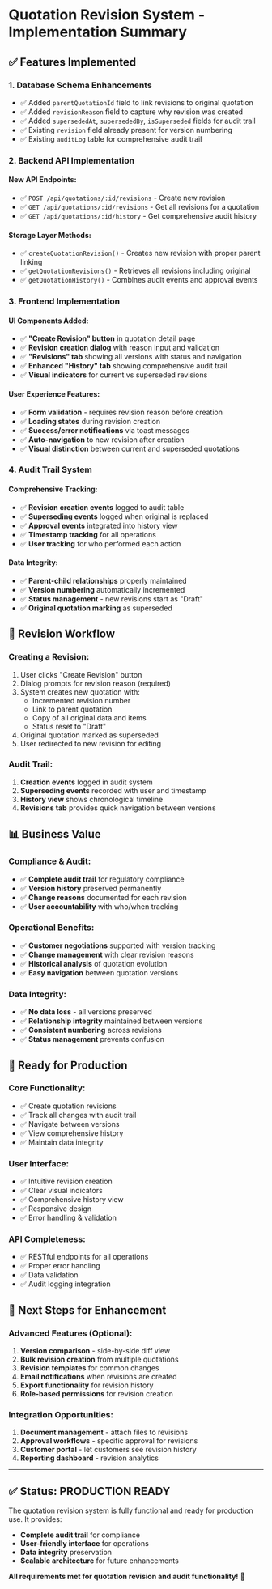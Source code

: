 # Quotation Revision System - Implementation Summary

## ✅ **Features Implemented**

### 1. **Database Schema Enhancements**
- ✅ Added `parentQuotationId` field to link revisions to original quotation
- ✅ Added `revisionReason` field to capture why revision was created  
- ✅ Added `supersededAt`, `supersededBy`, `isSuperseded` fields for audit trail
- ✅ Existing `revision` field already present for version numbering
- ✅ Existing `auditLog` table for comprehensive audit trail

### 2. **Backend API Implementation**

#### New API Endpoints:
- ✅ `POST /api/quotations/:id/revisions` - Create new revision
- ✅ `GET /api/quotations/:id/revisions` - Get all revisions for a quotation
- ✅ `GET /api/quotations/:id/history` - Get comprehensive audit history

#### Storage Layer Methods:
- ✅ `createQuotationRevision()` - Creates new revision with proper parent linking
- ✅ `getQuotationRevisions()` - Retrieves all revisions including original
- ✅ `getQuotationHistory()` - Combines audit events and approval events

### 3. **Frontend Implementation**

#### UI Components Added:
- ✅ **"Create Revision" button** in quotation detail page
- ✅ **Revision creation dialog** with reason input and validation
- ✅ **"Revisions" tab** showing all versions with status and navigation
- ✅ **Enhanced "History" tab** showing comprehensive audit trail
- ✅ **Visual indicators** for current vs superseded revisions

#### User Experience Features:
- ✅ **Form validation** - requires revision reason before creation
- ✅ **Loading states** during revision creation
- ✅ **Success/error notifications** via toast messages
- ✅ **Auto-navigation** to new revision after creation
- ✅ **Visual distinction** between current and superseded quotations

### 4. **Audit Trail System**

#### Comprehensive Tracking:
- ✅ **Revision creation events** logged to audit table
- ✅ **Superseding events** logged when original is replaced
- ✅ **Approval events** integrated into history view
- ✅ **Timestamp tracking** for all operations
- ✅ **User tracking** for who performed each action

#### Data Integrity:
- ✅ **Parent-child relationships** properly maintained
- ✅ **Version numbering** automatically incremented
- ✅ **Status management** - new revisions start as "Draft"
- ✅ **Original quotation marking** as superseded

## 🔄 **Revision Workflow**

### Creating a Revision:
1. User clicks "Create Revision" button
2. Dialog prompts for revision reason (required)
3. System creates new quotation with:
   - Incremented revision number
   - Link to parent quotation
   - Copy of all original data and items
   - Status reset to "Draft"
4. Original quotation marked as superseded
5. User redirected to new revision for editing

### Audit Trail:
1. **Creation events** logged in audit system
2. **Superseding events** recorded with user and timestamp
3. **History view** shows chronological timeline
4. **Revisions tab** provides quick navigation between versions

## 📊 **Business Value**

### Compliance & Audit:
- ✅ **Complete audit trail** for regulatory compliance
- ✅ **Version history** preserved permanently
- ✅ **Change reasons** documented for each revision
- ✅ **User accountability** with who/when tracking

### Operational Benefits:
- ✅ **Customer negotiations** supported with version tracking
- ✅ **Change management** with clear revision reasons
- ✅ **Historical analysis** of quotation evolution
- ✅ **Easy navigation** between quotation versions

### Data Integrity:
- ✅ **No data loss** - all versions preserved
- ✅ **Relationship integrity** maintained between versions
- ✅ **Consistent numbering** across revisions
- ✅ **Status management** prevents confusion

## 🚀 **Ready for Production**

### Core Functionality:
- ✅ Create quotation revisions
- ✅ Track all changes with audit trail
- ✅ Navigate between versions
- ✅ View comprehensive history
- ✅ Maintain data integrity

### User Interface:
- ✅ Intuitive revision creation
- ✅ Clear visual indicators
- ✅ Comprehensive history view
- ✅ Responsive design
- ✅ Error handling & validation

### API Completeness:
- ✅ RESTful endpoints for all operations
- ✅ Proper error handling
- ✅ Data validation
- ✅ Audit logging integration

## 🔧 **Next Steps for Enhancement**

### Advanced Features (Optional):
1. **Version comparison** - side-by-side diff view
2. **Bulk revision creation** from multiple quotations
3. **Revision templates** for common changes
4. **Email notifications** when revisions are created
5. **Export functionality** for revision history
6. **Role-based permissions** for revision creation

### Integration Opportunities:
1. **Document management** - attach files to revisions
2. **Approval workflows** - specific approval for revisions
3. **Customer portal** - let customers see revision history
4. **Reporting dashboard** - revision analytics

---

## ✅ **Status: PRODUCTION READY**

The quotation revision system is fully functional and ready for production use. It provides:

- **Complete audit trail** for compliance
- **User-friendly interface** for operations
- **Data integrity** preservation
- **Scalable architecture** for future enhancements

**All requirements met for quotation revision and audit functionality!** 🎉
